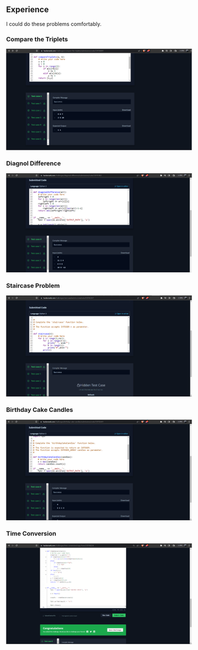 ## Experience
I could do these problems comfortably.

### Compare the Triplets
![](https://github.com/J-Rakesh-Naidu/technity-tasks/blob/main/task-7/hackerrank/Screenshot%202023-08-08%20203510.png)
### Diagnol Difference
![](https://github.com/J-Rakesh-Naidu/technity-tasks/blob/main/task-7/hackerrank/Screenshot%202023-08-08%20203538.png)
### Staircase Problem
![](https://github.com/J-Rakesh-Naidu/technity-tasks/blob/main/task-7/hackerrank/Screenshot%202023-08-08%20203605.png)
### Birthday Cake Candles
![](https://github.com/J-Rakesh-Naidu/technity-tasks/blob/main/task-7/hackerrank/Screenshot%202023-08-08%20203627.png)
### Time Conversion
![](https://github.com/J-Rakesh-Naidu/technity-tasks/blob/main/task-7/hackerrank/Screenshot%202023-08-08%20203815.png)
